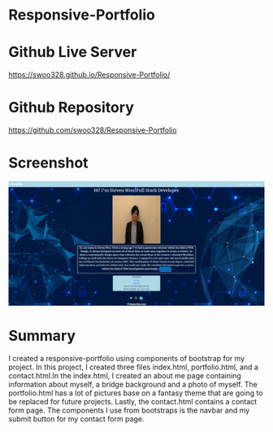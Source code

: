 # Responsive-Portfolio

# Github Live Server
https://swoo328.github.io/Responsive-Portfolio/

# Github Repository
https://github.com/swoo328/Responsive-Portfolio

# Screenshot
![](assets/images/screenshot1.png)

# Summary 
I created a responsive-portfolio using components of bootstrap
for my project. In this project, I created three files index.html, 
portfolio.html, and a contact.html.In the index.html, I created an 
about me page containing information about myself, a bridge background 
and a photo of myself. The portfolio.html has a lot of pictures base on 
a fantasy theme that are going to be replaced for future projects. Lastly, 
the contact.html contains a contact form page. The components I use from 
bootstraps is the navbar and my submit button for my contact form page.




